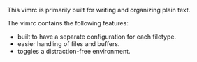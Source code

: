 This vimrc is primarily built for writing and organizing plain text.

The vimrc contains the following features:
  * built to have a separate configuration for each filetype.
  * easier handling of files and buffers.
  * toggles a distraction-free environment.
